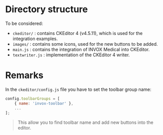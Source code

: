 # Directory structure

To be considered:

* `ckeditor/` : contains CKEditor 4 (v4.5.11), which is used for the integration examples.
* `images/` : contains some icons, used for the new buttons to be added.
* `main.js` : contains the integration of INVOX Medical into CKEditor.
* `textwriter.js` : implementation of the CKEditor 4 writer.




# Remarks

In the `ckeditor/config.js` file you have to set the toolbar group name:
  

```javascript
config.toolbarGroups = [
    { name: 'invox-toolbar' },
    ...
];
```

> This allow you to find toolbar name and add new buttons into the editor.
